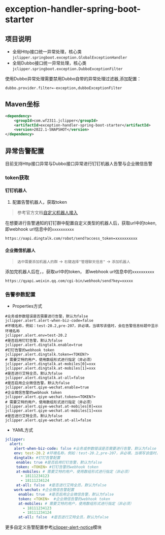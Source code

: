 # exception-handler-spring-boot-starter
## 项目说明
- 全局Http接口统一异常处理，核心类`jclipper.springboot.exception.GlobalExceptionHandler`
- 全局Dubbo接口统一异常处理，核心类`jclipper.springboot.exception.DubboExceptionFilter`

使用Dubbo异常处理需要禁用Dubbo自带的异常处理过滤器,添加配置：
```properties
dubbo.provider.filter=-exception,dubboExceptionFilter
```


## Maven坐标
```xml
<dependency>
    <groupId>com.wf2311.jclipper</groupId>
    <artifactId>exception-handler-spring-boot-starter</artifactId>
    <version>2022.1-SNAPSHOT</version>
</dependency>
```

## 异常告警配置
目前支持Http接口异常与Dubbo接口异常进行钉钉机器人告警与企业微信告警

### token获取
#### 钉钉机器人
1. 配置告警机器人，获取token
> 参考官方文档[自定义机器人接入](https://developers.dingtalk.com/document/robots/custom-robot-access) 

在想要进行告警通知的钉钉群中配置自定义类型的机器人后，获取url中的token,
即webhook url信息中的`xxxxxxxxxx`
```bash
https://oapi.dingtalk.com/robot/send?access_token=xxxxxxxxxx
```

#### 企业微信机器人
> `选中需要添加机器人的群` -> `右键选择"管理聊天信息"` -> `添加机器人`

添加完机器人后在，，获取url中的token，
即webhook url信息中的`xxxxxxxxxx`
```bash
https://qyapi.weixin.qq.com/cgi-bin/webhook/send?key=xxxxx
```

### 告警参数配置
- Properties方式
```properties
#业务或参数错误是否需要进行告警，默认为false
jclipper.alert.alert-when-biz-code=false
#环境名称，例如：test-20.2,pre-207，非必填，当填写该值时，会在告警信息标题中显示环境名称
jclipper.alert.env=test-20.2
#是否启用钉钉告警，默认为false
jclipper.alert.dingtalk.enable=true
#钉钉告警的webhook token
jclipper.alert.dingtalk.token=<TOKEN?>
# 需要艾特的用户，使用数组形式进行指定（非必须）
jclipper.alert.dingtalk.at-mobiles[0]=xxx
jclipper.alert.dingtalk.at-mobiles[1]=xxx
#是否进行艾特全员，默认为false
jclipper.alert.dingtalk.at-all=false
#是否启用企业微信告警，默认为false
jclipper.alert.qiye-wechat.enable=true
#企业微信告警的webhook token
jclipper.alert.qiye-wechat.token=<TOKEN?>
# 需要艾特的用户，使用数组形式进行指定（非必须）
jclipper.alert.qiye-wechat.at-mobiles[0]=xxx
jclipper.alert.qiye-wechat.at-mobiles[1]=xxx
#是否进行艾特全员，默认为false
jclipper.alert.qiye-wechat.at-all=false
```

- YAML方式
```yaml
jclipper:
  alert:
    alert-when-biz-code: false #业务或参数错误是否需要进行告警，默认为false
    env: test-20.2 #环境名称，例如：test-20.2,pre-207，非必填，当填写该值时，会在告警信息标题中显示环境名称
    dingtalk: #钉钉告警配置
     enable: true #是否启用钉钉告警，默认为false
     token: <TOKEN> #钉钉告警的webhook token
     at-mobiles: # 需要艾特的用户，使用数组形式进行指定（非必须）
       - 18111234123
       - 18111234124
     at-all: false  #是否进行艾特全员，默认为false
    work-wechat: #企业微信告警配置
      enable: true  #是否启用企业微信告警，默认为false
      token: <TOKEN>  #企业微信告警的webhook token
      at-mobiles: # 需要艾特的用户，使用数组形式进行指定（非必须）
        - 18111234123
        - 18111234124
      at-all: false  #是否进行艾特全员，默认为false
```
更多自定义告警配置参考[jclipper-alert-notice](../../jclipper-alert-notice/README.md)模块